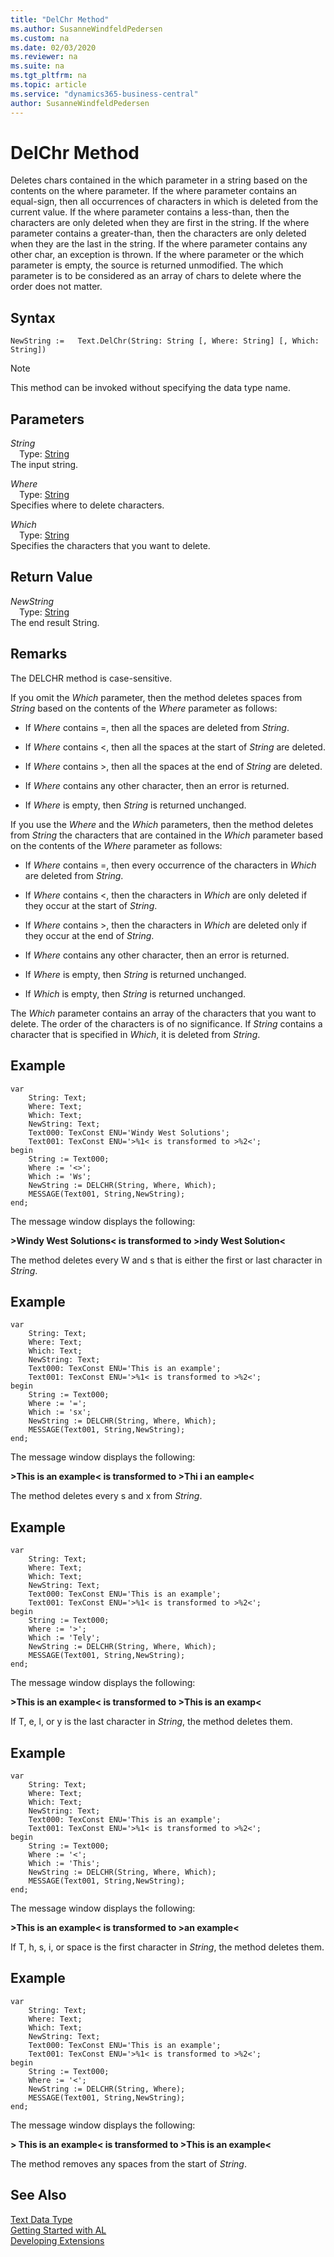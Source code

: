 ```yaml
---
title: "DelChr Method"
ms.author: SusanneWindfeldPedersen
ms.custom: na
ms.date: 02/03/2020
ms.reviewer: na
ms.suite: na
ms.tgt_pltfrm: na
ms.topic: article
ms.service: "dynamics365-business-central"
author: SusanneWindfeldPedersen
---
```

[//]: # (START>DO_NOT_EDIT)
[//]: # (IMPORTANT:Do not edit any of the content between here and the END>DO_NOT_EDIT.)
[//]: # (Any modifications should be made in the .xml files in the ModernDev repo.)
# DelChr Method
Deletes chars contained in the which parameter in a string based on the contents on the where parameter. If the where parameter contains an equal-sign, then all occurrences of characters in which is deleted from the current value. If the where parameter contains a less-than, then the characters are only deleted when they are first in the string. If the where parameter contains a greater-than, then the characters are only deleted when they are the last in the string. If the where parameter contains any other char, an exception is thrown. If the where parameter or the which parameter is empty, the source is returned unmodified. The which parameter is to be considered as an array of chars to delete where the order does not matter.


## Syntax
```
NewString :=   Text.DelChr(String: String [, Where: String] [, Which: String])
```
> [!NOTE]  
> This method can be invoked without specifying the data type name.  
## Parameters
*String*  
&emsp;Type: [String](../string/string-data-type.md)  
The input string.
        
*Where*  
&emsp;Type: [String](../string/string-data-type.md)  
Specifies where to delete characters.
        
*Which*  
&emsp;Type: [String](../string/string-data-type.md)  
Specifies the characters that you want to delete.  


## Return Value
*NewString*  
&emsp;Type: [String](../string/string-data-type.md)  
The end result String.  


[//]: # (IMPORTANT: END>DO_NOT_EDIT)

## Remarks  
 The DELCHR method is case-sensitive.  
  
 If you omit the *Which* parameter, then the method deletes spaces from *String* based on the contents of the *Where* parameter as follows:  
  
-   If *Where* contains =, then all the spaces are deleted from *String*.  
  
-   If *Where* contains \<, then all the spaces at the start of *String* are deleted.  
  
-   If *Where* contains >, then all the spaces at the end of *String* are deleted.  
  
-   If *Where* contains any other character, then an error is returned.  
  
-   If *Where* is empty, then *String* is returned unchanged.  
  
 If you use the *Where* and the *Which* parameters, then the method deletes from *String* the characters that are contained in the *Which* parameter based on the contents of the *Where* parameter as follows:  
  
-   If *Where* contains =, then every occurrence of the characters in *Which* are deleted from *String*.  
  
-   If *Where* contains \<, then the characters in *Which* are only deleted if they occur at the start of *String*.  
  
-   If *Where* contains >, then the characters in *Which* are deleted only if they occur at the end of *String*.  
  
-   If *Where* contains any other character, then an error is returned.  
  
-   If *Where* is empty, then *String* is returned unchanged.  
  
-   If *Which* is empty, then *String* is returned unchanged.  
  
 The *Which* parameter contains an array of the characters that you want to delete. The order of the characters is of no significance. If *String* contains a character that is specified in *Which*, it is deleted from *String*.  
  
## Example  

```
var
    String: Text;
    Where: Text;
    Which: Text;
    NewString: Text;
    Text000: TexConst ENU='Windy West Solutions';
    Text001: TexConst ENU='>%1< is transformed to >%2<';
begin 
    String := Text000;  
    Where := '<>';  
    Which := 'Ws';  
    NewString := DELCHR(String, Where, Which);  
    MESSAGE(Text001, String,NewString);  
end;
```  
  
 The message window displays the following:  
  
 **>Windy West Solutions\< is transformed to >indy West Solution\<**  
  
 The method deletes every W and s that is either the first or last character in *String*.  
  
## Example  

```
var
    String: Text;
    Where: Text;
    Which: Text;
    NewString: Text;
    Text000: TexConst ENU='This is an example';
    Text001: TexConst ENU='>%1< is transformed to >%2<';
begin
    String := Text000;  
    Where := '=';  
    Which := 'sx';  
    NewString := DELCHR(String, Where, Which);  
    MESSAGE(Text001, String,NewString);  
end;
```  
  
 The message window displays the following:  
  
 **>This is an example\< is transformed to >Thi i an eample\<**  
  
 The method deletes every s and x from *String*.  
  
## Example  
 
```
var
    String: Text;
    Where: Text;
    Which: Text;
    NewString: Text;
    Text000: TexConst ENU='This is an example';
    Text001: TexConst ENU='>%1< is transformed to >%2<';
begin
    String := Text000;  
    Where := '>';  
    Which := 'Tely';  
    NewString := DELCHR(String, Where, Which);  
    MESSAGE(Text001, String,NewString);  
end;
```  
  
 The message window displays the following:  
  
 **>This is an example\< is transformed to >This is an examp\<**  
  
 If T, e, l, or y is the last character in *String*, the method deletes them.  
  
## Example  

```
var
    String: Text;
    Where: Text;
    Which: Text;
    NewString: Text;
    Text000: TexConst ENU='This is an example';
    Text001: TexConst ENU='>%1< is transformed to >%2<';
begin 
    String := Text000;  
    Where := '<';  
    Which := 'This';  
    NewString := DELCHR(String, Where, Which);  
    MESSAGE(Text001, String,NewString);  
end;
```  
  
 The message window displays the following:  
  
 **>This is an example\< is transformed to >an example\<**  
  
 If T, h, s, i, or space is the first character in *String*, the method deletes them.  
  
## Example  

```
var
    String: Text;
    Where: Text;
    Which: Text;
    NewString: Text;
    Text000: TexConst ENU='This is an example';
    Text001: TexConst ENU='>%1< is transformed to >%2<';
begin
    String := Text000;  
    Where := '<';  
    NewString := DELCHR(String, Where);  
    MESSAGE(Text001, String,NewString);  
end;
```  
  
 The message window displays the following:  
  
 **>     This is an example\< is transformed to >This is an example\<**  
  
 The method removes any spaces from the start of *String*.  
  

## See Also
[Text Data Type](text-data-type.md)  
[Getting Started with AL](../../devenv-get-started.md)  
[Developing Extensions](../../devenv-dev-overview.md)